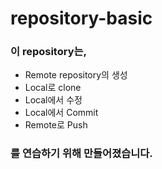 # repository-basic

### 이 repository는,  
* Remote repository의 생성  
* Local로 clone  
* Local에서 수정  
* Local에서 Commit  
* Remote로 Push  
### 를 연습하기 위해 만들어졌습니다.
